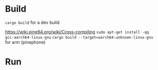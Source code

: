 # Build
`cargo build` for a dev build

https://wiki.pine64.org/wiki/Cross-compiling
`sudo apt-get install -qq gcc-aarch64-linux-gnu`
`cargo build --target=aarch64-unknown-linux-gnu` for arm (pinephone)

# Run
